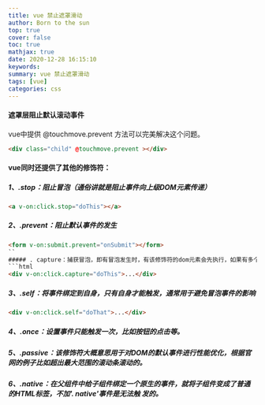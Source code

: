 ```yaml
---
title: vue 禁止遮罩滑动
author: Born to the sun
top: true
cover: false
toc: true
mathjax: true
date: 2020-12-28 16:15:10
keywords:
summary: vue 禁止遮罩滑动
tags: [vue]
categories: css
---
```

#### 遮罩层阻止默认滚动事件
vue中提供 @touchmove.prevent 方法可以完美解决这个问题。 
```html
<div class="child" @touchmove.prevent ></div>
```
#### vue同时还提供了其他的修饰符：
##### 1、.stop：阻止冒泡（通俗讲就是阻止事件向上级DOM元素传递）
```html
<a v-on:click.stop="doThis"></a> 
```

##### 2、.prevent：阻止默认事件的发生
```html
<form v-on:submit.prevent="onSubmit"></form> 
``
##### . capture：捕获冒泡，即有冒泡发生时，有该修饰符的dom元素会先执行，如果有多个，从外到内依次执行，然后再按自然顺序执行触发的事件。
```html
<div v-on:click.capture="doThis">...</div> 
```
##### 3、.self：将事件绑定到自身，只有自身才能触发，通常用于避免冒泡事件的影响

```html
<div v-on:click.self="doThat">...</div>
```
##### 4、.once：设置事件只能触发一次，比如按钮的点击等。

##### 5、.passive：该修饰符大概意思用于对DOM的默认事件进行性能优化，根据官网的例子比如超出最大范围的滚动条滚动的。

##### 6、.native：在父组件中给子组件绑定一个原生的事件，就将子组件变成了普通的HTML标签，不加'. native'事件是无法触 发的。